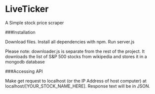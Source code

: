 # LiveTicker

A Simple stock price scraper

###Installation

Download files. Install all dependencies with npm. Run server.js

Please note: downloader.js is separate from the rest of the project. It downloads the list of S&P 500 stocks from wikipedia and stores it in a mongodb database

###Accessing API

Make get request to localhost (or the IP Address of host computer) at localhost/[YOUR_STOCK_NAME_HERE]. Response text will be in JSON.
